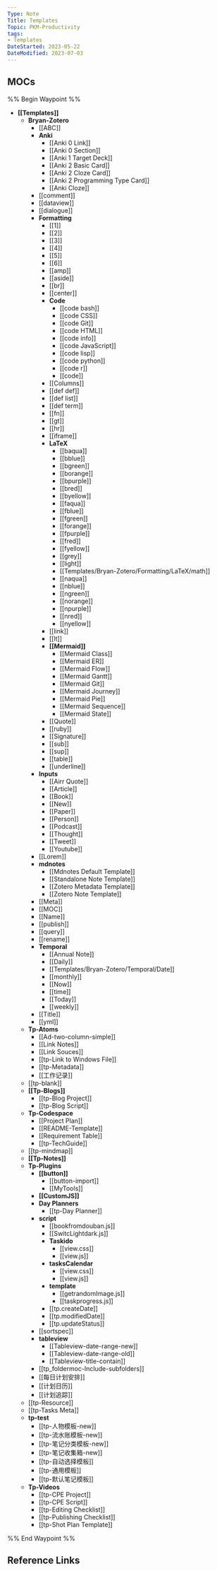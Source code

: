 ```yaml
---
Type: Note
Title: Templates
Topic: PKM-Productivity
tags:
- Templates 
DateStarted: 2023-05-22
DateModified: 2023-07-03
---
```

## MOCs
%% Begin Waypoint %%
- **[[Templates]]**
	- **Bryan-Zotero**
		- [[ABC]]
		- **Anki**
			- [[Anki 0 Link]]
			- [[Anki 0 Section]]
			- [[Anki 1 Target Deck]]
			- [[Anki 2 Basic Card]]
			- [[Anki 2 Cloze Card]]
			- [[Anki 2 Programming Type Card]]
			- [[Anki Cloze]]
		- [[comment]]
		- [[dataview]]
		- [[dialogue]]
		- **Formatting**
			- [[1]]
			- [[2]]
			- [[3]]
			- [[4]]
			- [[5]]
			- [[6]]
			- [[amp]]
			- [[aside]]
			- [[br]]
			- [[center]]
			- **Code**
				- [[code bash]]
				- [[code CSS]]
				- [[code Git]]
				- [[code HTML]]
				- [[code info]]
				- [[code JavaScript]]
				- [[code lisp]]
				- [[code python]]
				- [[code r]]
				- [[code]]
			- [[Columns]]
			- [[def def]]
			- [[def list]]
			- [[def term]]
			- [[fn]]
			- [[gt]]
			- [[hr]]
			- [[iframe]]
			- **LaTeX**
				- [[baqua]]
				- [[bblue]]
				- [[bgreen]]
				- [[borange]]
				- [[bpurple]]
				- [[bred]]
				- [[byellow]]
				- [[faqua]]
				- [[fblue]]
				- [[fgreen]]
				- [[forange]]
				- [[fpurple]]
				- [[fred]]
				- [[fyellow]]
				- [[grey]]
				- [[light]]
				- [[Templates/Bryan-Zotero/Formatting/LaTeX/math]]
				- [[naqua]]
				- [[nblue]]
				- [[ngreen]]
				- [[norange]]
				- [[npurple]]
				- [[nred]]
				- [[nyellow]]
			- [[link]]
			- [[lt]]
			- **[[Mermaid]]**
				- [[Mermaid Class]]
				- [[Mermaid ER]]
				- [[Mermaid Flow]]
				- [[Mermaid Gantt]]
				- [[Mermaid Git]]
				- [[Mermaid Journey]]
				- [[Mermaid Pie]]
				- [[Mermaid Sequence]]
				- [[Mermaid State]]
			- [[Quote]]
			- [[ruby]]
			- [[Signature]]
			- [[sub]]
			- [[sup]]
			- [[table]]
			- [[underline]]
		- **Inputs**
			- [[Airr Quote]]
			- [[Article]]
			- [[Book]]
			- [[New]]
			- [[Paper]]
			- [[Person]]
			- [[Podcast]]
			- [[Thought]]
			- [[Tweet]]
			- [[Youtube]]
		- [[Lorem]]
		- **mdnotes**
			- [[Mdnotes Default Template]]
			- [[Standalone Note Template]]
			- [[Zotero Metadata Template]]
			- [[Zotero Note Template]]
		- [[Meta]]
		- [[MOC]]
		- [[Name]]
		- [[publish]]
		- [[query]]
		- [[rename]]
		- **Temporal**
			- [[Annual Note]]
			- [[Daily]]
			- [[Templates/Bryan-Zotero/Temporal/Date]]
			- [[monthly]]
			- [[Now]]
			- [[time]]
			- [[Today]]
			- [[weekly]]
		- [[Title]]
		- [[yml]]
	- **Tp-Atoms**
		- [[Ad-two-column-simple]]
		- [[Link Notes]]
		- [[Link Souces]]
		- [[tp-Link to Windows File]]
		- [[tp-Metadata]]
		- [[工作记录]]
	- [[tp-blank]]
	- **[[Tp-Blogs]]**
		- [[tp-Blog Project]]
		- [[tp-Blog Script]]
	- **Tp-Codespace**
		- [[Project Plan]]
		- [[README-Template]]
		- [[Requirement Table]]
		- [[tp-TechGuide]]
	- [[tp-mindmap]]
	- **[[Tp-Notes]]**
	- **Tp-Plugins**
		- **[[button]]**
			- [[button-import]]
			- [[MyTools]]
		- **[[CustomJS]]**
		- **Day Planners**
			- [[tp-Day Planner]]
		- **script**
			- [[bookfromdouban.js]]
			- [[SwitcLightdark.js]]
			- **Taskido**
				- [[view.css]]
				- [[view.js]]
			- **tasksCalendar**
				- [[view.css]]
				- [[view.js]]
			- **template**
				- [[getrandomImage.js]]
				- [[taskprogress.js]]
			- [[tp.createDate]]
			- [[tp.modifiedDate]]
			- [[tp.updateStatus]]
		- [[sortspec]]
		- **tableview**
			- [[Tableview-date-range-new]]
			- [[Tableview-date-range-old]]
			- [[Tableview-title-contain]]
		- [[tp_foldermoc-Include-subfolders]]
		- [[每日计划安排]]
		- [[计划日历]]
		- [[计划追踪]]
	- [[tp-Resource]]
	- [[tp-Tasks Meta]]
	- **tp-test**
		- [[tp-人物模板-new]]
		- [[tp-流水账模板-new]]
		- [[tp-笔记分类模板-new]]
		- [[tp-笔记收集箱-new]]
		- [[tp-自动选择模板]]
		- [[tp-通用模板]]
		- [[tp-默认笔记模板]]
	- **Tp-Videos**
		- [[tp-CPE Project]]
		- [[tp-CPE Script]]
		- [[tp-Editing Checklist]]
		- [[tp-Publishing Checklist]]
		- [[tp-Shot Plan Template]]

%% End Waypoint %%
## Reference Links